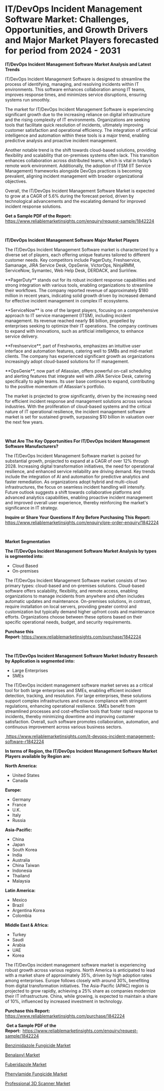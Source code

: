 <p><h1>IT/DevOps Incident Management Software Market: Challenges, Opportunities, and Growth Drivers and Major Market Players forecasted for period from 2024 - 2031</h1></p><p><strong>IT/DevOps Incident Management Software Market Analysis and Latest Trends</strong></p>
<p><p>IT/DevOps Incident Management Software is designed to streamline the process of identifying, managing, and resolving incidents within IT environments. This software enhances collaboration among IT teams, improves response times, and minimizes service disruptions, ensuring systems run smoothly.</p><p>The market for IT/DevOps Incident Management Software is experiencing significant growth due to the increasing reliance on digital infrastructure and the rising complexity of IT environments. Organizations are seeking tools that facilitate quick resolution of incidents, ultimately improving customer satisfaction and operational efficiency. The integration of artificial intelligence and automation within these tools is a major trend, enabling predictive analysis and proactive incident management.</p><p>Another notable trend is the shift towards cloud-based solutions, providing flexibility and scalability that on-premises systems often lack. This transition enhances collaboration across distributed teams, which is vital in today’s remote work environment. Additionally, the adoption of ITSM (IT Service Management) frameworks alongside DevOps practices is becoming prevalent, aligning incident management with broader organizational objectives.</p><p>Overall, the IT/DevOps Incident Management Software Market is expected to grow at a CAGR of 5.6% during the forecast period, driven by technological advancements and the escalating demand for improved incident response solutions.</p></p>
<p><strong>Get a Sample PDF of the Report:&nbsp;</strong> <a href="https://www.reliablemarketinsights.com/enquiry/request-sample/1842224?utm_campaign=1584&utm_medium=2&utm_source=Github&utm_content=ia&utm_term=16102024&utm_id=itdevops-incident-management-software">https://www.reliablemarketinsights.com/enquiry/request-sample/1842224</a></p>
<p>&nbsp;</p>
<p><strong>IT/DevOps Incident Management Software Major Market Players</strong></p>
<p><p>The IT/DevOps Incident Management Software market is characterized by a diverse set of players, each offering unique features tailored to different customer needs. Key competitors include PagerDuty, Freshservice, Samanage, JIRA Service Desk, OpsGenie, VictorOps, NinjaRMM, ServiceNow, Symantec, Web Help Desk, DERDACK, and SunView.</p><p>**PagerDuty** stands out for its robust incident response capabilities and strong integration with various tools, enabling organizations to streamline their workflows. The company reported revenue of approximately $180 million in recent years, indicating solid growth driven by increased demand for effective incident management in complex IT ecosystems.</p><p>**ServiceNow** is one of the largest players, focusing on a comprehensive approach to IT service management (ITSM), including incident management. Its revenue reached nearly $6 billion, propelled by enterprises seeking to optimize their IT operations. The company continues to expand with innovations, such as artificial intelligence, to enhance service delivery.</p><p>**Freshservice**, part of Freshworks, emphasizes an intuitive user interface and automation features, catering well to SMBs and mid-market clients. The company has experienced significant growth as organizations increasingly adopt cloud-based solutions for IT management.</p><p>**OpsGenie**, now part of Atlassian, offers powerful on-call scheduling and alerting features that integrate well with JIRA Service Desk, catering specifically to agile teams. Its user base continues to expand, contributing to the positive momentum of Atlassian's portfolio.</p><p>The market is projected to grow significantly, driven by the increasing need for efficient incident response and management solutions across various industries. With the proliferation of cloud-based systems and the critical nature of IT operational resilience, the incident management software market is set for sustained growth, surpassing $10 billion in valuation over the next few years.</p></p>
<p>&nbsp;</p>
<p><strong>What Are The Key Opportunities For IT/DevOps Incident Management Software Manufacturers?</strong></p>
<p><p>The IT/DevOps Incident Management Software market is poised for substantial growth, projected to expand at a CAGR of over 12% through 2028. Increasing digital transformation initiatives, the need for operational resilience, and enhanced service reliability are driving demand. Key trends include the integration of AI and automation for predictive analytics and faster remediation. As organizations adopt hybrid and multi-cloud infrastructures, the focus on seamless incident handling will intensify. Future outlook suggests a shift towards collaborative platforms and advanced analytics capabilities, enabling proactive incident management and improved overall user experience, thereby reinforcing the market's significance in IT strategy.</p></p>
<p><strong>Inquire or Share Your Questions If Any Before Purchasing This Report:</strong> <a href="https://www.reliablemarketinsights.com/enquiry/pre-order-enquiry/1842224?utm_campaign=1584&utm_medium=2&utm_source=Github&utm_content=ia&utm_term=16102024&utm_id=itdevops-incident-management-software">https://www.reliablemarketinsights.com/enquiry/pre-order-enquiry/1842224</a></p>
<p>&nbsp;</p>
<p><strong>Market Segmentation</strong></p>
<p><strong>The IT/DevOps Incident Management Software Market Analysis by types is segmented into:</strong></p>
<p><ul><li>Cloud Based</li><li>On-premises</li></ul></p>
<p><p>The IT/DevOps Incident Management Software market consists of two primary types: cloud-based and on-premises solutions. Cloud-based software offers scalability, flexibility, and remote access, enabling organizations to manage incidents from anywhere and often includes automatic updates and maintenance. On-premises solutions, in contrast, require installation on local servers, providing greater control and customization but typically demand higher upfront costs and maintenance efforts. Organizations choose between these options based on their specific operational needs, budget, and security requirements.</p></p>
<p><strong>Purchase this Report:&nbsp;</strong><a href="https://www.reliablemarketinsights.com/purchase/1842224?utm_campaign=1584&utm_medium=2&utm_source=Github&utm_content=ia&utm_term=16102024&utm_id=itdevops-incident-management-software">https://www.reliablemarketinsights.com/purchase/1842224</a></p>
<p>&nbsp;</p>
<p><strong>The IT/DevOps Incident Management Software Market Industry Research by Application is segmented into:</strong></p>
<p><ul><li>Large Enterprises</li><li>SMEs</li></ul></p>
<p><p>The IT/DevOps incident management software market serves as a critical tool for both large enterprises and SMEs, enabling efficient incident detection, tracking, and resolution. For large enterprises, these solutions support complex infrastructures and ensure compliance with stringent regulations, enhancing operational resilience. SMEs benefit from streamlined processes and cost-effective tools that foster rapid response to incidents, thereby minimizing downtime and improving customer satisfaction. Overall, such software promotes collaboration, automation, and continuous improvement across various business sectors.</p></p>
<p><a href="https://www.reliablemarketinsights.com/it-devops-incident-management-software-r1842224?utm_campaign=1584&utm_medium=2&utm_source=Github&utm_content=ia&utm_term=16102024&utm_id=itdevops-incident-management-software">&nbsp;https://www.reliablemarketinsights.com/it-devops-incident-management-software-r1842224</a></p>
<p><strong>In terms of Region, the IT/DevOps Incident Management Software Market Players available by Region are:</strong></p>
<p>
    <p> <strong> North America: </strong>
        <ul>
            <li>United States</li>
            <li>Canada</li>
        </ul>
        </p> 
    <p> <strong> Europe: </strong>
        <ul>
            <li>Germany</li>
            <li>France</li>
            <li>U.K.</li>
            <li>Italy</li>
            <li>Russia</li>
        </ul>
        </p> 
    <p> <strong> Asia-Pacific: </strong>
        <ul>
            <li>China</li>
            <li>Japan</li>
            <li>South Korea</li>
            <li>India</li>
            <li>Australia</li>
            <li>China Taiwan</li>
            <li>Indonesia</li>
            <li>Thailand</li>
            <li>Malaysia</li>
        </ul>
        </p> 
    <p> <strong> Latin America: </strong>
        <ul>
            <li>Mexico</li>
            <li>Brazil</li>
            <li>Argentina Korea</li>
            <li>Colombia</li>
        </ul>
        </p> 
    <p> <strong> Middle East & Africa: </strong>
        <ul>
            <li>Turkey</li>
            <li>Saudi</li>
            <li>Arabia</li>
            <li>UAE</li>
            <li>Korea</li>
        </ul>
    </p>
    </p>
<p><p>The IT/DevOps incident management software market is experiencing robust growth across various regions. North America is anticipated to lead with a market share of approximately 35%, driven by high adoption rates among enterprises. Europe follows closely with around 30%, benefiting from digital transformation initiatives. The Asia-Pacific (APAC) region is projected to grow rapidly, achieving a 25% share as companies modernize their IT infrastructure. China, while growing, is expected to maintain a share of 10%, influenced by increased investment in technology.</p></p>
<p><strong>Purchase this Report: </strong><a href="https://www.reliablemarketinsights.com/purchase/1842224?utm_campaign=1584&utm_medium=2&utm_source=Github&utm_content=ia&utm_term=16102024&utm_id=itdevops-incident-management-software">https://www.reliablemarketinsights.com/purchase/1842224</a></p>
<p>&nbsp;<strong>Get a Sample PDF of the Report:&nbsp;&nbsp;</strong><a href="https://www.reliablemarketinsights.com/enquiry/request-sample/1842224?utm_campaign=1584&utm_medium=2&utm_source=Github&utm_content=ia&utm_term=16102024&utm_id=itdevops-incident-management-software">https://www.reliablemarketinsights.com/enquiry/request-sample/1842224</a></p>
<p><strong></strong></p>
<p><p><a href="https://www.linkedin.com/pulse/global-benzimidazole-fungicide-market-sector2024-2031-metrics-zld2f?utm_campaign=1584&utm_medium=2&utm_source=Github&utm_content=ia&utm_term=16102024&utm_id=itdevops-incident-management-software">Benzimidazole Fungicide Market</a></p><p><a href="https://www.linkedin.com/pulse/benalaxyl-market-global-regional-analysis-focus-region-country-level-gqaac?utm_campaign=1584&utm_medium=2&utm_source=Github&utm_content=ia&utm_term=16102024&utm_id=itdevops-incident-management-software">Benalaxyl Market</a></p><p><a href="https://www.linkedin.com/pulse/emerging-technologies-reshaping-fuberidazole-market-impact-dbi8f?utm_campaign=1584&utm_medium=2&utm_source=Github&utm_content=ia&utm_term=16102024&utm_id=itdevops-incident-management-software">Fuberidazole Market</a></p><p><a href="https://www.linkedin.com/pulse/in-depth-analysis-global-phenylamide-fungicide-market-scope-its-9zj5f?utm_campaign=1584&utm_medium=2&utm_source=Github&utm_content=ia&utm_term=16102024&utm_id=itdevops-incident-management-software">Phenylamide Fungicide Market</a></p><p><a href="https://issuu.com/reportprime-2/docs/professional-3d-scanner-market-size_c76ad68339674d?utm_campaign=1584&utm_medium=2&utm_source=Github&utm_content=ia&utm_term=16102024&utm_id=itdevops-incident-management-software">Professional 3D Scanner Market</a></p></p>